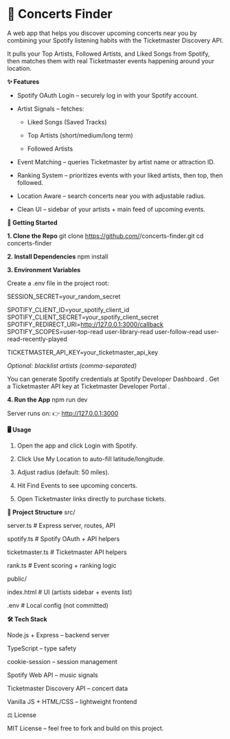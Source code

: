 # 🎵 Concerts Finder

A web app that helps you discover upcoming concerts near you by combining your Spotify listening habits with the Ticketmaster Discovery API.

It pulls your Top Artists, Followed Artists, and Liked Songs from Spotify, then matches them with real Ticketmaster events happening around your location.

**✨ Features**

- Spotify OAuth Login – securely log in with your Spotify account.

- Artist Signals – fetches:

  - Liked Songs (Saved Tracks)

  - Top Artists (short/medium/long term)

  - Followed Artists

- Event Matching – queries Ticketmaster by artist name or attraction ID.

- Ranking System – prioritizes events with your liked artists, then top, then followed.

- Location Aware – search concerts near you with adjustable radius.

- Clean UI – sidebar of your artists + main feed of upcoming events.

**🚀 Getting Started**

**1. Clone the Repo**
git clone https://github.com/<your-username>/concerts-finder.git
cd concerts-finder

**2. Install Dependencies**
npm install

**3. Environment Variables**

Create a .env file in the project root:

SESSION_SECRET=your_random_secret

SPOTIFY_CLIENT_ID=your_spotify_client_id
SPOTIFY_CLIENT_SECRET=your_spotify_client_secret
SPOTIFY_REDIRECT_URI=http://127.0.0.1:3000/callback
SPOTIFY_SCOPES=user-top-read user-library-read user-follow-read user-read-recently-played

TICKETMASTER_API_KEY=your_ticketmaster_api_key

_Optional: blacklist artists (comma-separated)_

You can generate Spotify credentials at Spotify Developer Dashboard
.
Get a Ticketmaster API key at Ticketmaster Developer Portal
.

**4. Run the App**
npm run dev


Server runs on:
👉 http://127.0.0.1:3000

**🖥️ Usage**

1. Open the app and click Login with Spotify.

2. Click Use My Location to auto-fill latitude/longitude.

3. Adjust radius (default: 50 miles).

4. Hit Find Events to see upcoming concerts.

5. Open Ticketmaster links directly to purchase tickets.

**📂 Project Structure**
src/

  server.ts       # Express server, routes, API
  
  spotify.ts      # Spotify OAuth + API helpers
  
  ticketmaster.ts # Ticketmaster API helpers
  
  rank.ts         # Event scoring + ranking logic
  
public/

  index.html      # UI (artists sidebar + events list)
  
  .env              # Local config (not committed)
  

**🛠️ Tech Stack**

Node.js + Express – backend server

TypeScript – type safety

cookie-session – session management

Spotify Web API – music signals

Ticketmaster Discovery API – concert data

Vanilla JS + HTML/CSS – lightweight frontend

⚖️ License

MIT License – feel free to fork and build on this project.
